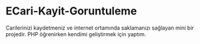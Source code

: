 # ECari-Kayit-Goruntuleme
Carilerinizi kaydetmeniz ve internet ortamında saklamanızı sağlayan mini bir projedir. PHP öğrenirken kendimi geliştirmek için yaptım.

